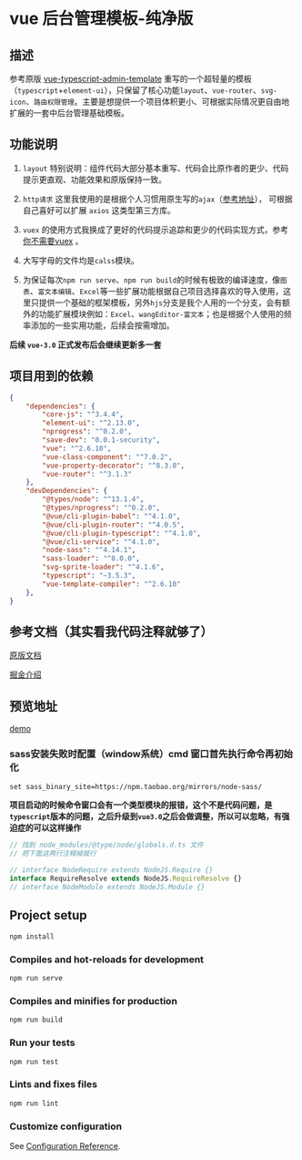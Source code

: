 # vue 后台管理模板-纯净版

## 描述
参考原版 [vue-typescript-admin-template](https://github.com/Armour/vue-typescript-admin-template) 重写的一个超轻量的模板（`typescript`+`element-ui`），只保留了核心功能`layout`、`vue-router`、`svg-icon`、`路由权限管理`。主要是想提供一个项目体积更小、可根据实际情况更自由地扩展的一套中后台管理基础模板。

## 功能说明

1. `layout` 特别说明：组件代码大部分基本重写、代码会比原作者的更少、代码提示更直观、功能效果和原版保持一致。

2. `http请求` 这里我使用的是根据个人习惯用原生写的`ajax`（[参考地址](https://github.com/Hansen-hjs/my-note/blob/master/JavaScript/js/ajax.js)）， 可根据自己喜好可以扩展 `axios` 这类型第三方库。

3. `vuex` 的使用方式我换成了更好的代码提示追踪和更少的代码实现方式，参考 [你不需要vuex](https://juejin.im/post/5d425a83f265da03d8719cb8) 。

4. 大写字母的文件均是`calss`模块。

5. 为保证每次`npm run serve`、`npm run build`的时候有极致的编译速度，像`图表`、`富文本编辑`、`Excel`等一些扩展功能根据自己项目选择喜欢的导入使用，这里只提供一个基础的框架模板，另外`hjs`分支是我个人用的一个分支，会有额外的功能扩展模块例如：`Excel`、`wangEditor-富文本`；也是根据个人使用的频率添加的一些实用功能，后续会按需增加。

**后续 `vue-3.0` 正式发布后会继续更新多一套**

## 项目用到的依赖
```json
{
	"dependencies": {
        "core-js": "^3.4.4",
        "element-ui": "^2.13.0",
        "nprogress": "^0.2.0",
        "save-dev": "0.0.1-security",
        "vue": "^2.6.10",
        "vue-class-component": "^7.0.2",
        "vue-property-decorator": "^8.3.0",
        "vue-router": "^3.1.3"
    },
	"devDependencies": {
        "@types/node": "^13.1.4",
        "@types/nprogress": "^0.2.0",
        "@vue/cli-plugin-babel": "^4.1.0",
        "@vue/cli-plugin-router": "^4.0.5",
        "@vue/cli-plugin-typescript": "^4.1.0",
        "@vue/cli-service": "^4.1.0",
        "node-sass": "^4.14.1",
        "sass-loader": "^8.0.0",
        "svg-sprite-loader": "^4.1.6",
        "typescript": "~3.5.3",
        "vue-template-compiler": "^2.6.10"
    },
}
```
## 参考文档（其实看我代码注释就够了）

[原版文档](https://armour.github.io/vue-typescript-admin-docs/zh)

[掘金介绍](https://juejin.im/post/5e154afae51d45410f123afc)

## 预览地址

[demo](https://huangjingsheng.gitee.io/hjs/vue2-admin/)


### sass安装失败时配置（window系统）cmd 窗口首先执行命令再初始化
```
set sass_binary_site=https://npm.taobao.org/mirrors/node-sass/
```

**项目启动的时候命令窗口会有一个类型模块的报错，这个不是代码问题，是`typescript`版本的问题，之后升级到`vue3.0`之后会做调整，所以可以忽略，有强迫症的可以这样操作**

```ts
// 找到 node_modules/@type/node/globals.d.ts 文件
// 把下面这两行注释掉就行

// interface NodeRequire extends NodeJS.Require {} 
interface RequireResolve extends NodeJS.RequireResolve {}
// interface NodeModule extends NodeJS.Module {} 
```

## Project setup
```
npm install
```

### Compiles and hot-reloads for development
```
npm run serve
```

### Compiles and minifies for production
```
npm run build
```

### Run your tests
```
npm run test
```

### Lints and fixes files
```
npm run lint
```

### Customize configuration
See [Configuration Reference](https://cli.vuejs.org/config/).
